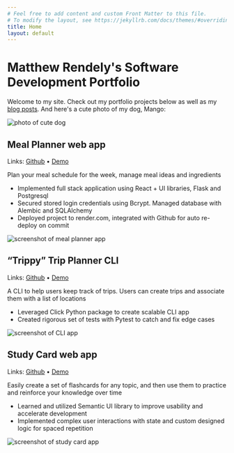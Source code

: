 ```yaml
---
# Feel free to add content and custom Front Matter to this file.
# To modify the layout, see https://jekyllrb.com/docs/themes/#overriding-theme-defaults
title: Home
layout: default
---
```


# Matthew Rendely's Software Development Portfolio

Welcome to my site. Check out my portfolio projects below as well as my [blog posts](/blog.html). And here's a cute photo of my dog, Mango:

![photo of cute dog](/assets/img/mango.jpeg)  

## Meal Planner web app

Links: [Github](https://github.com/rendely/phase-4-project-meal-planner) • [Demo](https://drive.google.com/file/d/1KIZSK_AzfKFFY7z5FAfPDKd50sAqoml1/view?usp=drive_link)

Plan your meal schedule for the week, manage meal ideas and ingredients

- Implemented full stack application using React + UI libraries, Flask and Postgresql
- Secured stored login credentials using Bcrypt. Managed database with Alembic and SQLAlchemy
- Deployed project to render.com, integrated with Github for auto re-deploy on commit

![screenshot of meal planner app](/assets/img/mealplan2.jpg)  

## “Trippy” Trip Planner CLI

Links: [Github](https://github.com/rendely/phase-3-project-CLI) • [Demo](https://drive.google.com/file/d/11v7OKbxJZMvt151y_dU_cj0s9Q4r23wV/view?usp=drive_link)

A CLI to help users keep track of trips. Users can create trips and associate them with a list of locations

- Leveraged Click Python package to create scalable CLI app
- Created rigorous set of tests with Pytest to catch and fix edge cases

![screenshot of CLI app](/assets/img/trippy.jpg)  

## Study Card web app

Links: [Github](https://github.com/rendely/phase-2-project-study-cards) • [Demo](https://drive.google.com/file/d/14PDQ02e1jUrDOEzNJrJCA9ekOCf3tRrp/view?usp=drive_link)

Easily create a set of flashcards for any topic, and then use them to practice and reinforce your knowledge over time

- Learned and utilized Semantic UI library to improve usability and accelerate development
- Implemented complex user interactions with state and custom designed logic for spaced repetition

![screenshot of study card app](/assets/img/review.jpg)
